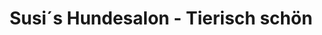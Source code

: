 ---
title: "Susi´s Hundesalon - Tierisch schön"
url: /andernach/susi-s-hundesalon-tierisch-schoen/
shop: Tiersalon
---
